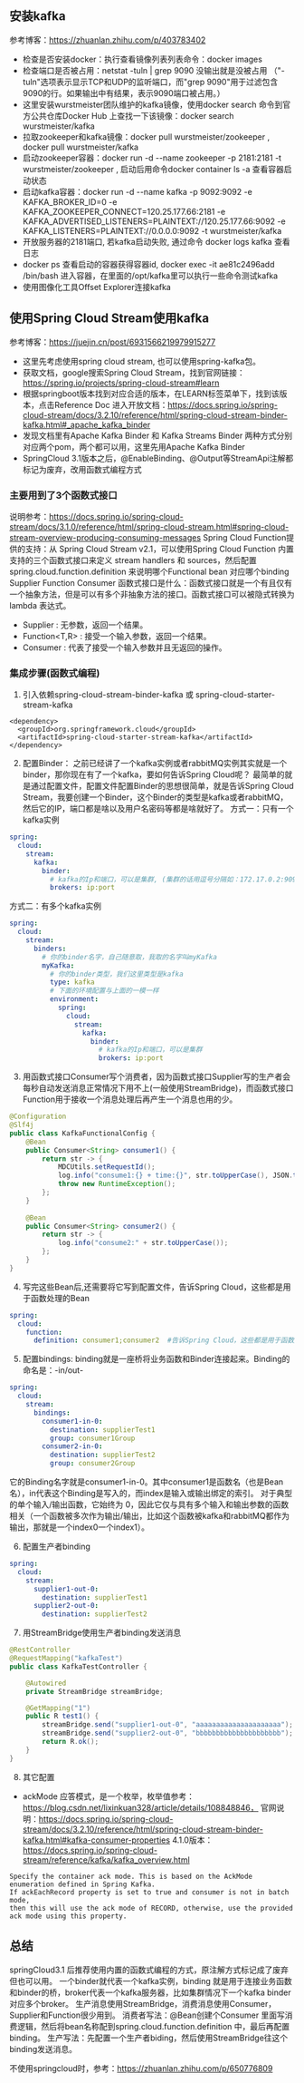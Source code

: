 ## 安装kafka
参考博客：https://zhuanlan.zhihu.com/p/403783402
* 检查是否安装docker：执行查看镜像列表列表命令：docker images
* 检查端口是否被占用：netstat -tuln | grep 9090  没输出就是没被占用 （"-tuln"选项表示显示TCP和UDP的监听端口，而"grep 9090"用于过滤包含9090的行。如果输出中有结果，表示9090端口被占用。）
* 这里安装wurstmeister团队维护的kafka镜像，使用docker search 命令到官方公共仓库Docker Hub 上查找一下该镜像：docker search wurstmeister/kafka
* 拉取zookeeper和kafka镜像：docker pull wurstmeister/zookeeper , docker pull wurstmeister/kafka
* 启动zookeeper容器：docker run -d --name zookeeper -p 2181:2181 -t wurstmeister/zookeeper , 启动后用命令docker container ls -a 查看容器启动状态
* 启动kafka容器：docker run  -d --name kafka -p 9092:9092 -e KAFKA_BROKER_ID=0 -e KAFKA_ZOOKEEPER_CONNECT=120.25.177.66:2181 -e KAFKA_ADVERTISED_LISTENERS=PLAINTEXT://120.25.177.66:9092 -e KAFKA_LISTENERS=PLAINTEXT://0.0.0.0:9092 -t wurstmeister/kafka
* 开放服务器的2181端口, 若kafka启动失败, 通过命令 docker logs kafka 查看日志
* docker ps 查看启动的容器获得容器id, docker exec -it ae81c2496add /bin/bash 进入容器，在里面的/opt/kafka里可以执行一些命令测试kafka
* 使用图像化工具Offset Explorer连接kafka

## 使用Spring Cloud Stream使用kafka
参考博客：https://juejin.cn/post/6931566219979915277
* 这里先考虑使用spring cloud stream, 也可以使用spring-kafka包。
* 获取文档，google搜索Spring Cloud Stream，找到官网链接：https://spring.io/projects/spring-cloud-stream#learn
* 根据springboot版本找到对应合适的版本，在LEARN标签菜单下，找到该版本，点击Reference Doc 进入开放文档：https://docs.spring.io/spring-cloud-stream/docs/3.2.10/reference/html/spring-cloud-stream-binder-kafka.html#_apache_kafka_binder
* 发现文档里有Apache Kafka Binder 和 Kafka Streams Binder 两种方式分别对应两个pom，两个都可以用，这里先用Apache Kafka Binder
* SpringCloud 3.1版本之后，@EnableBinding、@Output等StreamApi注解都标记为废弃，改用函数式编程方式

### 主要用到了3个函数式接口
说明参考：https://docs.spring.io/spring-cloud-stream/docs/3.1.0/reference/html/spring-cloud-stream.html#spring-cloud-stream-overview-producing-consuming-messages
Spring Cloud Function提供的支持：从 Spring Cloud Stream v2.1，可以使用Spring Cloud Function 内置支持的三个函数式接口来定义 stream handlers 和 sources，然后配置spring.cloud.function.definition
来说明哪个Functional bean 对应哪个binding
Supplier Function Consumer
函数式接口是什么：函数式接口就是一个有且仅有一个抽象方法，但是可以有多个非抽象方法的接口。函数式接口可以被隐式转换为 lambda 表达式。
* Supplier<T> : 无参数，返回一个结果。
* Function<T,R> : 接受一个输入参数，返回一个结果。
* Consumer<T> : 代表了接受一个输入参数并且无返回的操作。

### 集成步骤(函数式编程)
1. 引入依赖spring-cloud-stream-binder-kafka 或 spring-cloud-starter-stream-kafka
````
<dependency>
  <groupId>org.springframework.cloud</groupId>
  <artifactId>spring-cloud-starter-stream-kafka</artifactId>
</dependency>
````
2. 配置Binder： 之前已经讲了一个kafka实例或者rabbitMQ实例其实就是一个binder，那你现在有了一个kafka，要如何告诉Spring Cloud呢？
最简单的就是通过配置文件，配置文件配置Binder的思想很简单，就是告诉Spring Cloud Stream，我要创建一个Binder，这个Binder的类型是kafka或者rabbitMQ，然后它的IP，端口都是啥以及用户名密码等都是啥就好了。
方式一：只有一个kafka实例
````yaml
spring:
  cloud:
    stream:
      kafka:
        binder:
          # kafka的Ip和端口，可以是集群, (集群的话用逗号分隔如：172.17.0.2:9092,172.17.0.3:9092,172.17.0.4:9092)
          brokers: ip:port
````
方式二：有多个kafka实例
````yaml
spring:
  cloud:
    stream:
      binders:
        # 你的binder名字，自己随意取，我取的名字叫myKafka
        myKafka:
          # 你的binder类型，我们这里类型是kafka
          type: kafka
          # 下面的环境配置与上面的一模一样
          environment:
            spring:
              cloud:
                stream:
                  kafka:
                    binder:
                      # kafka的Ip和端口，可以是集群
                      brokers: ip:port
````
3. 用函数式接口Consumer写个消费者，因为函数式接口Supplier写的生产者会每秒自动发送消息正常情况下用不上(一般使用StreamBridge)，而函数式接口Function用于接收一个消息处理后再产生一个消息也用的少。
```java
@Configuration
@Slf4j
public class KafkaFunctionalConfig {
    @Bean
    public Consumer<String> consumer1() {
        return str -> {
            MDCUtils.setRequestId();
            log.info("consume1:{} + time:{}", str.toUpperCase(), JSON.toJSONString(LocalDateTime.now()));
            throw new RuntimeException();
        };
    }
    
    @Bean
    public Consumer<String> consumer2() {
        return str -> {
            log.info("consume2:" + str.toUpperCase());
        };
    }
}
```
4. 写完这些Bean后,还需要将它写到配置文件，告诉Spring Cloud，这些都是用于函数处理的Bean
```yaml
spring:
  cloud:
    function:
      definition: consumer1;consumer2  #告诉Spring Cloud，这些都是用于函数处理的Bean

```
5. 配置bindings: binding就是一座桥将业务函数和Binder连接起来。Binding的命名是：<functionName>-in/out-<index>
```yaml
spring:
  cloud:
    stream:
      bindings:
        consumer1-in-0:
          destination: supplierTest1
          group: consumer1Group
        consumer2-in-0:
          destination: supplierTest2
          group: consumer2Group
```
它的Binding名字就是consumer1-in-0。其中consumer1是函数名（也是Bean名），in代表这个Binding是写入的，而index是输入或输出绑定的索引。
对于典型的单个输入/输出函数，它始终为 0，因此它仅与具有多个输入和输出参数的函数相关（一个函数被多次作为输出/输出，比如这个函数被kafka和rabbitMQ都作为输出，那就是一个index0一个index1）。

6. 配置生产者binding
```yaml
spring:
  cloud:
    stream:
      supplier1-out-0:
        destination: supplierTest1
      supplier2-out-0:
        destination: supplierTest2
```
7. 用StreamBridge使用生产者binding发送消息
```java
@RestController
@RequestMapping("kafkaTest")
public class KafkaTestController {

    @Autowired
    private StreamBridge streamBridge;

    @GetMapping("1")
    public R test1() {
        streamBridge.send("supplier1-out-0", "aaaaaaaaaaaaaaaaaaaaa");
        streamBridge.send("supplier2-out-0", "bbbbbbbbbbbbbbbbbbbbb");
        return R.ok();
    }
}
```
8. 其它配置
+ ackMode 应答模式，是一个枚举，枚举值参考：https://blog.csdn.net/lixinkuan328/article/details/108848846，
官网说明：https://docs.spring.io/spring-cloud-stream/docs/3.2.10/reference/html/spring-cloud-stream-binder-kafka.html#kafka-consumer-properties
4.1.0版本：https://docs.spring.io/spring-cloud-stream/reference/kafka/kafka_overview.html
```text
Specify the container ack mode. This is based on the AckMode enumeration defined in Spring Kafka. 
If ackEachRecord property is set to true and consumer is not in batch mode, 
then this will use the ack mode of RECORD, otherwise, use the provided ack mode using this property.
```

## 总结
springCloud3.1 后推荐使用内置的函数式编程的方式，原注解方式标记成了废弃但也可以用。
一个binder就代表一个kafka实例，binding 就是用于连接业务函数和binder的桥，broker代表一个kafka服务器，比如集群情况下一个kafka binder 对应多个broker。
生产消息使用StreamBridge，消费消息使用Consumer，Supplier和Function很少用到。
消费者写法：@Bean创建个Consumer 里面写消费逻辑，然后将bean名称配到spring.cloud.function.definition 中，最后再配置binding。
生产写法：先配置一个生产者biding，然后使用StreamBridge往这个binding发送消息。

不使用springcloud时，参考：https://zhuanlan.zhihu.com/p/650776809